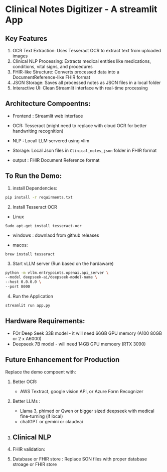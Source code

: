 # Clinical Notes Digitizer - A streamlit App

## Key Features
1. OCR Text Extraction: Uses Tesseract OCR to extract text from uploaded images
2. Clinical NLP Processing: Extracts medical entities like medications, conditions, vital signs, and procedures
3. FHIR-like Structure: Converts processed data into a DocumentReference-like FHIR format
4. JSON Storage: Saves all processed notes as JSON files in a local folder
5. Interactive UI: Clean Streamlit interface with real-time processing

## Architecture Compoentns: 
- Frontend : Streamlit web interface 
- OCR: Tesseract (might need to replace with cloud OCR for better handwriting recognition)
- NLP : Locall LLM servered using vllm 

- Storage: Local Json files in `Clinical_notes_json` folder in FHIR format 
- output : FHIR Document Reference format 

## To Run the Demo: 
1. install Dependencies: 
```bash
pip install -r requirments.txt  
```

2. Install Tesseract OCR 
- Linux 
``` 
Sudo apt-get install tesseract-ocr
```
- windows : downlaod from github releases 

- macos: 
```
brew install tesseract
``` 

3. Start vLLM server (Run based on the hardaware)
``` bash
python -m vllm.entrypoints.openai.api_server \
--model deepseek-ai/deepseek-model-name \
--host 0.0.0.0 \
--port 8000
```
4. Run the Application 
```bash 
streamlit run app.py
```

## Hardware Requirements: 
- FOr Deep Seek 33B model - it will need 66GB GPU memory (A100 80GB or 2 x A6000) 
- Deepseek 7B model - will need 14GB GPU memoery (RTX 3090)
## Future Enhancement for Production 

Replace the demo compoent with: 

1. Better OCR: 
    - AWS Textract, google vision API, or Azure Form Recognizer 

2. Better LLMs : 
    - Llama 3, phimed or Qwen or bigger sized deepseek with medical fine-turning (if local)
    - chatGPT or gemini or claudeai 
3. Clinical NLP
    -  

4. FHIR validation: 

5. Database or FHIR store : 
Replace SON files with proper database stroage or FHIR store 